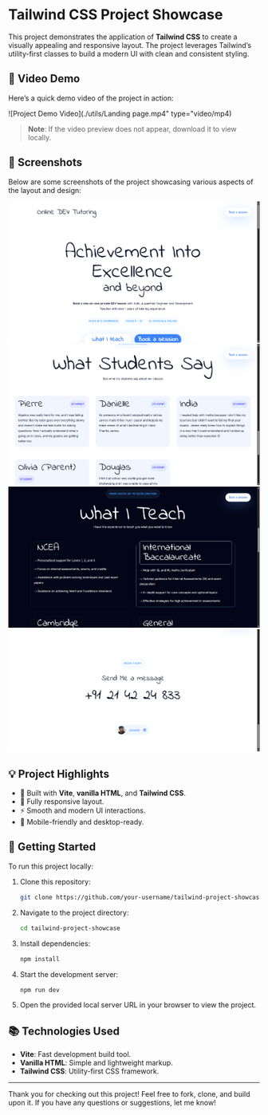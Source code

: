 # Tailwind CSS Project Showcase

This project demonstrates the application of **Tailwind CSS** to create a visually appealing and responsive layout. The project leverages Tailwind’s utility-first classes to build a modern UI with clean and consistent styling.

## 🎥 Video Demo

Here’s a quick demo video of the project in action:

![Project Demo Video](./utils/Landing page.mp4" type="video/mp4)

> **Note**: If the video preview does not appear, download it to view locally.

## 📸 Screenshots

Below are some screenshots of the project showcasing various aspects of the layout and design:


![Screenshot 1](./utils/1.png)  
![Screenshot 2](./utils/2.png)  
![Screenshot 3](./utils/3.png)  
![Screenshot 4](./utils/4.png)

## 💡 Project Highlights

- 🌟 Built with **Vite**, **vanilla HTML**, and **Tailwind CSS**.
- 🎨 Fully responsive layout.
- ⚡ Smooth and modern UI interactions.
- 📱 Mobile-friendly and desktop-ready.

## 🚀 Getting Started

To run this project locally:

1. Clone this repository:
    ```bash
    git clone https://github.com/your-username/tailwind-project-showcase.git
    ```
2. Navigate to the project directory:
    ```bash
    cd tailwind-project-showcase
    ```
3. Install dependencies:
    ```bash
    npm install
    ```
4. Start the development server:
    ```bash
    npm run dev
    ```
5. Open the provided local server URL in your browser to view the project.

## 📚 Technologies Used

- **Vite**: Fast development build tool.
- **Vanilla HTML**: Simple and lightweight markup.
- **Tailwind CSS**: Utility-first CSS framework.

---

Thank you for checking out this project! Feel free to fork, clone, and build upon it. If you have any questions or suggestions, let me know!
